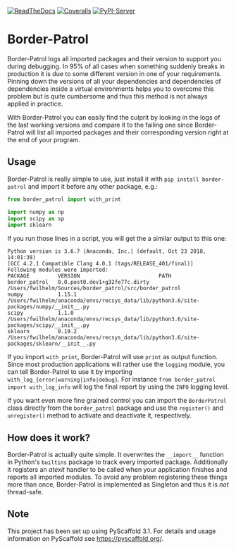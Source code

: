 [![ReadTheDocs](https://readthedocs.org/projects/border-patrol/badge/?version=latest)](https://border-patrol.readthedocs.io/en/latest/?badge=latest)
[![Coveralls](https://img.shields.io/coveralls/github/pyscaffold/border-patrol/master.svg)](https://coveralls.io/r/pyscaffold/border-patrol)
[![PyPI-Server](https://img.shields.io/pypi/v/border-patrol.svg)](https://pypi.org/project/border-patrol/)    

# Border-Patrol 

Border-Patrol logs all imported packages and their version to support you during debugging. In 95% of all cases when
something suddenly breaks in production it is due to some different version in one of your requirements. Pinning down the
versions of all your dependencies and dependencies of dependencies inside a virtual environments helps you to overcome
this problem but is quite cumbersome and thus this method is not always applied in practice.

With Border-Patrol you can easily find the culprit by looking in the logs of the last working versions and compare it
to the failing one since Border-Patrol will list all imported packages and their corresponding version right at the
end of your program.


## Usage

Border-Patrol is really simple to use, just install it with `pip install border-patrol` 
and import it before any other package, e.g.:
```python
from border_patrol import with_print

import numpy as np
import scipy as sp
import sklearn
```
If you run those lines in a script, you will get the a similar output to this one:
```console
Python version is 3.6.7 |Anaconda, Inc.| (default, Oct 23 2018, 14:01:38) 
[GCC 4.2.1 Compatible Clang 4.0.1 (tags/RELEASE_401/final)]
Following modules were imported:
PACKAGE         VERSION                         PATH                                                                                     
border_patrol   0.0.post0.dev1+g32fe77c.dirty   /Users/fwilhelm/Sources/border_patrol/src/border_patrol                                  
numpy           1.15.1                          /Users/fwilhelm/anaconda/envs/recsys_data/lib/python3.6/site-packages/numpy/__init__.py  
scipy           1.1.0                           /Users/fwilhelm/anaconda/envs/recsys_data/lib/python3.6/site-packages/scipy/__init__.py  
sklearn         0.19.2                          /Users/fwilhelm/anaconda/envs/recsys_data/lib/python3.6/site-packages/sklearn/__init__.py
```

If you import `with_print`, Border-Patrol will use `print` as output function. Since most production applications
will rather use the `logging` module, you can tell Border-Patrol to use it by importing `with_log_{error|warning|info|debug}`.
For instance `from border_patrol import with_log_info` will log the final report by using the `INFO` logging level.

If you want even more fine grained control you can import the `BorderPatrol` class directly from the `border_patrol` package
and use the `register()` and `unregister()` method to activate and deactivate it, respectively. 


## How does it work?

Border-Patrol is actually quite simple. It overwrites the `__import__` function in Python's `builtins` package to track
every imported package. Additionally it registers an *atexit* handler to be called when your application finishes and
reports all imported modules. To avoid any problem registering these things more than once, Border-Patrol is implemented
as Singleton and thus it is *not* thread-safe. 


## Note

This project has been set up using PyScaffold 3.1. For details and usage
information on PyScaffold see https://pyscaffold.org/.
